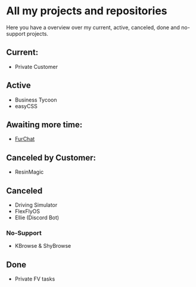 # All my projects and repositories
Here you have a overview over my current, active, canceled, done and no-support projects.

## Current:
- Private Customer

## Active
- Business Tycoon
- easyCSS

## Awaiting more time:
- [FurChat](https://github.com/ShyFoxYT/FurChat)

## Canceled by Customer:
- ResinMagic

## Canceled
- Driving Simulator
- FlexFlyOS
- Ellie (Discord Bot)

### No-Support
- KBrowse & ShyBrowse
## Done
- Private FV tasks
